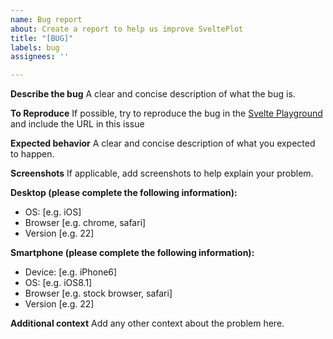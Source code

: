 ```yaml
---
name: Bug report
about: Create a report to help us improve SveltePlot
title: "[BUG]"
labels: bug
assignees: ''

---
```


**Describe the bug**
A clear and concise description of what the bug is.

**To Reproduce**
If possible, try to reproduce the bug in the [Svelte Playground](https://svelte.dev/playground/5b5a1383b5124896bd5fa1c6b7a2ada6?version=5.28.6) and include the URL in this issue

**Expected behavior**
A clear and concise description of what you expected to happen.

**Screenshots**
If applicable, add screenshots to help explain your problem.

**Desktop (please complete the following information):**
 - OS: [e.g. iOS]
 - Browser [e.g. chrome, safari]
 - Version [e.g. 22]

**Smartphone (please complete the following information):**
 - Device: [e.g. iPhone6]
 - OS: [e.g. iOS8.1]
 - Browser [e.g. stock browser, safari]
 - Version [e.g. 22]

**Additional context**
Add any other context about the problem here.
